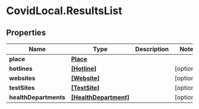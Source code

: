 # CovidLocal.ResultsList

## Properties

Name | Type | Description | Notes
------------ | ------------- | ------------- | -------------
**place** | [**Place**](Place.md) |  | 
**hotlines** | [**[Hotline]**](Hotline.md) |  | [optional] 
**websites** | [**[Website]**](Website.md) |  | [optional] 
**testSites** | [**[TestSite]**](TestSite.md) |  | [optional] 
**healthDepartments** | [**[HealthDepartment]**](HealthDepartment.md) |  | [optional] 


